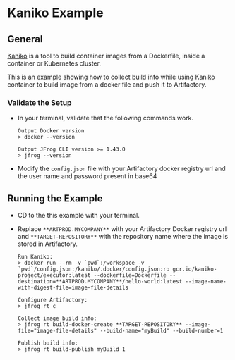 # Kaniko Example
## General
[Kaniko](https://github.com/GoogleContainerTools/kaniko) is a tool to build container images from a Dockerfile, inside a container or Kubernetes cluster.

This is an example showing how to collect build info while using Kaniko  container to build image from a docker file and push it to Artifactory.

### Validate the Setup
* In your terminal, validate that the following commands work.
    ```console
    Output Docker version
    > docker --version

    Output JFrog CLI version >= 1.43.0
    > jfrog --version
    ```

* Modify the `config.json` file with your Artifactory docker registry url and the user name and password present in base64

## Running the Example
* CD to the this example with your terminal.

* Replace `**ARTPROD.MYCOMPANY**` with your Artifactory Docker registry url and `**TARGET-REPOSITORY**` with the repository name where the image is stored in Artifactory.

    ```console
    Run Kaniko:
    > docker run --rm -v `pwd`:/workspace -v `pwd`/config.json:/kaniko/.docker/config.json:ro gcr.io/kaniko-project/executor:latest --dockerfile=Dockerfile --destination=**ARTPROD.MYCOMPANY**/hello-world:latest --image-name-with-digest-file=image-file-details

    Configure Artifactory:
    > jfrog rt c

    Collect image build info:
    > jfrog rt build-docker-create **TARGET-REPOSITORY** --image-file="image-file-details" --build-name="myBuild" --build-number=1

    Publish build info:
    > jfrog rt build-publish myBuild 1
    ```